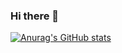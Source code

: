 ### Hi there 👋
[![Anurag's GitHub stats](https://github-readme-stats.vercel.app/api?username=Void-Ark)](https://github.com/anuraghazra/github-readme-stats&show_icons=true&theme=dark)
<!--
**Void-Ark/Void-Ark** is a ✨ _special_ ✨ repository because its `README.md` (this file) appears on your GitHub profile.

Here are some ideas to get you started:

- 🔭 I’m currently working on ...
- 🌱 I’m currently learning ...
- 👯 I’m looking to collaborate on ...
- 🤔 I’m looking for help with ...
- 💬 Ask me about ...
- 📫 How to reach me: ...
- 😄 Pronouns: ...
- ⚡ Fun fact: ...
-->
